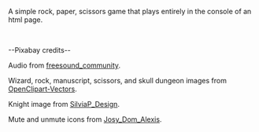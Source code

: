 <p>A simple rock, paper, scissors game that plays entirely in the console of an html page.</p>
<br>
<p>--Pixabay credits--</p>
<p>Audio from <a href="https://pixabay.com/users/freesound_community-46691455/">freesound_community</a>.</p>
<p>Wizard, rock, manuscript, scissors, and skull dungeon images from <a href="https://pixabay.com/users/openclipart-vectors-30363/">OpenClipart-Vectors</a>.</p>
<p>Knight image from <a href="https://pixabay.com/users/silviap_design-1583911/">SilviaP_Design</a>.</p>
<p>Mute and unmute icons from <a href="https://pixabay.com/users/josy_dom_alexis-487968/">Josy_Dom_Alexis</a>.</p>
